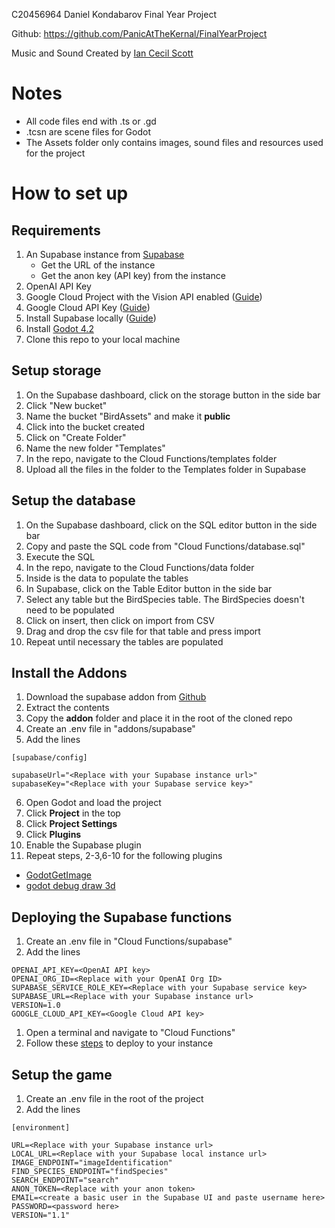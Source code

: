 C20456964 Daniel Kondabarov Final Year Project

Github: https://github.com/PanicAtTheKernal/FinalYearProject

Music and Sound Created by [Ian Cecil Scott](https://www.iancecilscott.com/)

# Notes
- All code files end with .ts or .gd
- .tcsn are scene files for Godot
- The Assets folder only contains images, sound files and resources used for the project

# How to set up

## Requirements
1. An Supabase instance from [Supabase](supabase.com)
    - Get the URL of the instance
    - Get the anon key (API key) from the instance
2. OpenAI API Key 
3. Google Cloud Project with the Vision API enabled ([Guide](https://cloud.google.com/vision/docs/setup))
4. Google Cloud API Key ([Guide](https://cloud.google.com/docs/authentication/api-keys))
5. Install Supabase locally ([Guide](https://supabase.com/docs/guides/cli/getting-started))
6. Install [Godot 4.2](godotengine.org)
7. Clone this repo to your local machine

## Setup storage 
1. On the Supabase dashboard, click on the storage button in the side bar
2. Click "New bucket"
3. Name the bucket "BirdAssets" and make it **public**
4. Click into the bucket created
5. Click on "Create Folder"
6. Name the new folder "Templates"
7. In the repo, navigate to the Cloud Functions/templates folder
8. Upload all the files in the folder to the Templates folder in Supabase 

## Setup the database 
1. On the Supabase dashboard, click on the SQL editor button in the side bar
2. Copy and paste the SQL code from "Cloud Functions/database.sql"
3. Execute the SQL
4. In the repo, navigate to the Cloud Functions/data folder
5. Inside is the data to populate the tables
6. In Supabase, click on the Table Editor button in the side bar 
7. Select any table but the BirdSpecies table. The BirdSpecies doesn't need to be populated
8. Click on insert, then click on import from CSV
9. Drag and drop the csv file for that table and press import
10. Repeat until necessary the tables are populated

## Install the Addons
1. Download the supabase addon from [Github](https://github.com/supabase-community/godot-engine.supabase/releases/tag/LW7)
2. Extract the contents
3. Copy the **addon** folder and place it in the root of the cloned repo
4. Create an .env file in "addons/supabase"
5. Add the lines
```
[supabase/config]

supabaseUrl="<Replace with your Supabase instance url>"
supabaseKey="<Replace with your Supabase service key>"

```
6. Open Godot and load the project
7. Click **Project** in the top
8. Click **Project Settings**
9. Click **Plugins** 
10. Enable the Supabase plugin 
11. Repeat steps, 2-3,6-10 for the following plugins
- [GodotGetImage](https://github.com/Lamelynx/GodotGetImagePlugin-Android)
- [godot debug draw 3d](https://github.com/DmitriySalnikov/godot_debug_draw_3d)

## Deploying the Supabase functions
1. Create an .env file in "Cloud Functions/supabase"
2. Add the lines 
```
OPENAI_API_KEY=<OpenAI API key>
OPENAI_ORG_ID=<Replace with your OpenAI Org ID>
SUPABASE_SERVICE_ROLE_KEY=<Replace with your Supabase service key>
SUPABASE_URL=<Replace with your Supabase instance url>
VERSION=1.0
GOOGLE_CLOUD_API_KEY=<Google Cloud API key>
```
1. Open a terminal and navigate to "Cloud Functions"
2. Follow these [steps](https://supabase.com/docs/guides/functions/deploy) to deploy to your instance

## Setup the game
1. Create an .env file in the root of the project
2. Add the lines
```
[environment]

URL=<Replace with your Supabase instance url>
LOCAL_URL=<Replace with your Supabase local instance url>
IMAGE_ENDPOINT="imageIdentification"
FIND_SPECIES_ENDPOINT="findSpecies"
SEARCH_ENDPOINT="search"
ANON_TOKEN=<Replace with your anon token>
EMAIL=<create a basic user in the Supabase UI and paste username here>
PASSWORD=<password here>
VERSION="1.1"
```